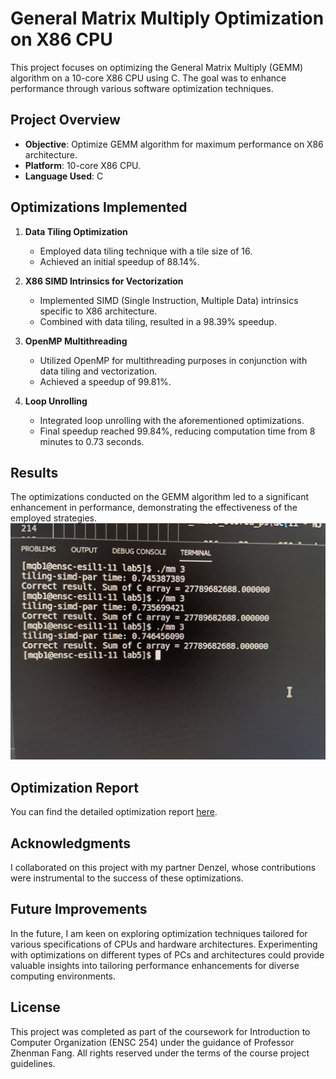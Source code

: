 # General Matrix Multiply Optimization on X86 CPU

This project focuses on optimizing the General Matrix Multiply (GEMM) algorithm on a 10-core X86 CPU using C. The goal was to enhance performance through various software optimization techniques.

## Project Overview

-   **Objective**: Optimize GEMM algorithm for maximum performance on X86 architecture.
-   **Platform**: 10-core X86 CPU.
-   **Language Used**: C

## Optimizations Implemented

1. **Data Tiling Optimization**

    - Employed data tiling technique with a tile size of 16.
    - Achieved an initial speedup of 88.14%.

2. **X86 SIMD Intrinsics for Vectorization**

    - Implemented SIMD (Single Instruction, Multiple Data) intrinsics specific to X86 architecture.
    - Combined with data tiling, resulted in a 98.39% speedup.

3. **OpenMP Multithreading**

    - Utilized OpenMP for multithreading purposes in conjunction with data tiling and vectorization.
    - Achieved a speedup of 99.81%.

4. **Loop Unrolling**
    - Integrated loop unrolling with the aforementioned optimizations.
    - Final speedup reached 99.84%, reducing computation time from 8 minutes to 0.73 seconds.

## Results

The optimizations conducted on the GEMM algorithm led to a significant enhancement in performance, demonstrating the effectiveness of the employed strategies.
![Code Execution and Output](./img1.jpg)

## Optimization Report

You can find the detailed optimization report [here](./optimizationReport.pdf).

<!-- ## Usage -->

## Acknowledgments

I collaborated on this project with my partner Denzel, whose contributions were instrumental to the success of these optimizations.

## Future Improvements

In the future, I am keen on exploring optimization techniques tailored for various specifications of CPUs and hardware architectures. Experimenting with optimizations on different types of PCs and architectures could provide valuable insights into tailoring performance enhancements for diverse computing environments.

## License

This project was completed as part of the coursework for Introduction to Computer Organization (ENSC 254) under the guidance of Professor Zhenman Fang. All rights reserved under the terms of the course project guidelines.
